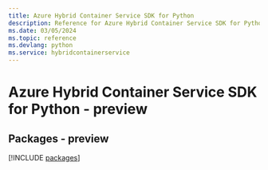 ```yaml
---
title: Azure Hybrid Container Service SDK for Python
description: Reference for Azure Hybrid Container Service SDK for Python
ms.date: 03/05/2024
ms.topic: reference
ms.devlang: python
ms.service: hybridcontainerservice
---
```

# Azure Hybrid Container Service SDK for Python - preview
## Packages - preview
[!INCLUDE [packages](hybrid-container-service-index.md)]